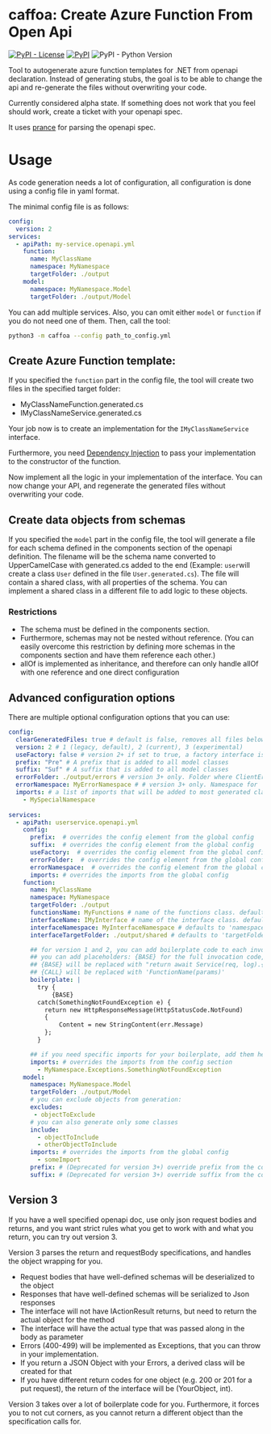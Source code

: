 # caffoa: Create Azure Function From Open Api

[![PyPI - License](https://img.shields.io/pypi/l/caffoa)](https://pypi.org/project/caffoa/)
[![PyPI](https://img.shields.io/pypi/v/caffoa)](https://pypi.org/project/caffoa/)
![PyPI - Python Version](https://img.shields.io/pypi/pyversions/caffoa)

Tool to autogenerate azure function templates for .NET from openapi declaration.
Instead of generating stubs, the goal is to be able to change the api and re-generate the files without overwriting your code.

Currently considered alpha state. If something does not work that you feel should work, create a ticket with your openapi spec.

It uses [prance](https://pypi.org/project/prance/) for parsing the openapi spec.

# Usage

As code generation needs a lot of configuration, all configuration is done using a config file in yaml format.

The minimal config file is as follows:
```yaml
config:
  version: 2
services:
  - apiPath: my-service.openapi.yml
    function:
      name: MyClassName
      namespace: MyNamespace
      targetFolder: ./output
    model:
      namespace: MyNamespace.Model
      targetFolder: ./output/Model
```
You can add multiple services. Also, you can omit either `model` or `function` if you do not need one of them.
Then, call the tool: 

```bash
python3 -m caffoa --config path_to_config.yml
```

## Create Azure Function template:

If you specified the `function` part in the config file, 
the tool will create two files in the specified target folder:
* MyClassNameFunction.generated.cs
* IMyClassNameService.generated.cs

Your job now is to create an implementation for the `IMyClassNameService` interface.

Furthermore, you need [Dependency Injection](https://docs.microsoft.com/en-us/azure/azure-functions/functions-dotnet-dependency-injection) to pass your implementation to the constructor of the function.

Now implement all the logic in your implementation of the interface. You can now change your API, and regenerate the generated files without overwriting your code.

## Create data objects from schemas

If you specified the `model` part in the config file, the tool will generate a file for each schema defined in the components section of the openapi definition. The filename will be the schema name converted to UpperCamelCase with generated.cs added to the end (Example: `user`will create a class `User` defined in the file `User.generated.cs`).
The file will contain a shared class, with all properties of the schema. You can implement a shared class in a different file to add logic to these objects.

### Restrictions 
* The schema must be defined in the components section.
* Furthermore, schemas may not be nested without reference.
(You can easily overcome this restriction by defining more schemas in the components section and have them reference each other.)
* allOf is implemented as inheritance, and therefore can only handle allOf with one reference and one direct configuration

## Advanced configuration options
There are multiple optional configuration options that you can use:
```yaml
config:
  clearGeneratedFiles: true # default is false, removes all files below the working directory, that end in .generated.cs
  version: 2 # 1 (legacy, default), 2 (current), 3 (experimental) 
  useFactory: false # version 2+ if set to true, a factory interface is created additionally to the Service interface. Useful if you need to have different behaviors based on headers.
  prefix: "Pre" # A prefix that is added to all model classes
  suffix: "Suf" # A suffix that is added to all model classes
  errorFolder: ./output/errors # version 3+ only. Folder where ClientError Exceptions are generated
  errorNamespace: MyErrorNamespace # # version 3+ only. Namespace for  ClientError Exceptions are generated
  imports: # a list of imports that will be added to most generated classes
    - MySpecialNamespace
  
services:
  - apiPath: userservice.openapi.yml
    config:
      prefix:  # overrides the config element from the global config
      suffix:  # overrides the config element from the global config
      useFactory:  # overrides the config element from the global config
      errorFolder:  # overrides the config element from the global config
      errorNamespace:  # overrides the config element from the global config
      imports: # overrides the imports from the global config
    function:
      name: MyClassName
      namespace: MyNamespace
      targetFolder: ./output
      functionsName: MyFunctions # name of the functions class. defaults to {name}Functions 
      interfaceName: IMyInterface # name of the interface class. defaults to I{name}Service. 
      interfaceNamespace: MyInterfaceNamespace # defaults to 'namespace'. If given, the interface uses this namespace
      interfaceTargetFolder: ./output/shared # defaults to 'targetFolder'. If given, the interface is written to this folder

      ## for version 1 and 2, you can add boilerplate code to each invocation. 
      ## you can add placeholders: {BASE} for the full invocation code, or {CALL} for just the function call.
      ## {BASE} will be replaced with "return await Service(req, log).{CALL};"
      ## {CALL} will be replaced with 'FunctionName(params)'
      boilerplate: |
        try {
            {BASE}
        catch(SomethingNotFoundException e) {
          return new HttpResponseMessage(HttpStatusCode.NotFound)
          {
              Content = new StringContent(err.Message)
          };
        }

      ## if you need specific imports for your boilerplate, add them here:
      imports: # overrides the imports from the config section
        - MyNamespace.Exceptions.SomethingNotFoundException
    model:
      namespace: MyNamespace.Model
      targetFolder: ./output/Model
      # you can exclude objects from generation:
      excludes:
       - objectToExclude
      # you can also generate only some classes
      include:
        - objectToInclude
        - otherObjectToInclude
      imports: # overrides the imports from the global config
        - someImport
      prefix: # (Deprecated for version 3+) override prefix from the config section
      suffix: # (Deprecated for version 3+) override suffix from the config section
```

## Version 3
If you have a well specified openapi doc, use only json request bodies and returns, and you want strict rules what you get to work with and what you return, you can try out version 3.

Version 3 parses the return and requestBody specifications, and handles the object wrapping for you. 
* Request bodies that have well-defined schemas will be deserialized to the object
* Responses that have well-defined schemas will be serialized to Json responses
* The interface will not have IActionResult returns, but need to return the actual object for the method
* The interface will have the actual type that was passed along in the body as parameter
* Errors (400-499) will be implemented as Exceptions, that you can throw in your implementation.
* If you return a JSON Object with your Errors, a derived class will be created for that
* If you have different return codes for one object (e.g. 200 or 201 for a put request), the return of the interface will be (YourObject, int).

Version 3 takes over a lot of boilerplate code for you. Furthermore, it forces you to not cut corners, as you cannot return a different object than the specification calls for.